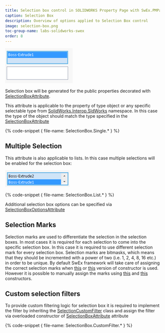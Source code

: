 ```yaml
---
title: Selection box control in SOLIDWORKS Property Page with SwEx.PMPage framework
caption: Selection Box
description: Overview of options applied to Selection Box control
image: selection-box.png
toc-group-name: labs-solidworks-swex
order: 8
---
```

![Selection box control](selection-box.png)

Selection box will be generated for the public properties decorated with [SelectionBoxAttribute](https://docs.codestack.net/swex/pmpage/html/T_CodeStack_SwEx_PMPage_Attributes_SelectionBoxAttribute.htm).

This attribute is applicable to the property of type object or any specific selectable type from 
[SolidWorks.Interop.SldWorks](http://help.solidworks.com/2014/english/api/SWHelp_List.html?id=a4a58f35c9bf4504aea25542315877d0#Pg0&ProductType=&ProductName=) namespace. In this case the type of the object should match the type specified in the [SelectionBoxAttribute](https://docs.codestack.net/swex/pmpage/html/T_CodeStack_SwEx_PMPage_Attributes_SelectionBoxAttribute.htm)

{% code-snippet { file-name: SelectionBox.Single.* } %}

## Multiple Selection

This attribute is also applicable to lists. In this case multiple selections will be enabled for the selection box:

![Multiple entities selected in the selection box](selection-box-multiple.png)

{% code-snippet { file-name: SelectionBox.List.* } %}

Additional selection box options can be specified via [SelectionBoxOptionsAttribute](https://docs.codestack.net/swex/pmpage/html/T_CodeStack_SwEx_PMPage_Attributes_SelectionBoxOptionsAttribute.htm)

## Selection Marks

Selection marks are used to differentiate the selection in the selection boxes. In most cases it is required for each selection to come into the specific selection box. In this case it is required to use different selection mark for every selection box. Selection marks are bitmasks, which means that they should be incremented with a power of two (i.e. 1, 2, 4, 8, 16 etc.) in order to be unique. By default SwEx framework will take care of assigning the correct selection marks when [this](https://docs.codestack.net/swex/pmpage/html/M_CodeStack_SwEx_PMPage_Attributes_SelectionBoxAttribute__ctor.htm) or [this](https://docs.codestack.net/swex/pmpage/html/M_CodeStack_SwEx_PMPage_Attributes_SelectionBoxAttribute__ctor_3.htm) version of constructor is used. However it is possible to manually assign the marks using [this](https://docs.codestack.net/swex/pmpage/html/M_CodeStack_SwEx_PMPage_Attributes_SelectionBoxAttribute__ctor_1.htm) and [this](https://docs.codestack.net/swex/pmpage/html/M_CodeStack_SwEx_PMPage_Attributes_SelectionBoxAttribute__ctor_2.htm) constructors.

## Custom selection filters

To provide custom filtering logic for selection box it is required to implement the filter by inheriting the [SelectionCustomFilter](https://docs.codestack.net/swex/pmpage/html/T_CodeStack_SwEx_PMPage_Base_SelectionCustomFilter_1.htm) class and assign the filter via overloaded constructor of [SelectionBoxAttribute](https://docs.codestack.net/swex/pmpage/html/M_CodeStack_SwEx_PMPage_Attributes_SelectionBoxAttribute__ctor_2.htm) attribute

{% code-snippet { file-name: SelectionBox.CustomFilter.* } %}